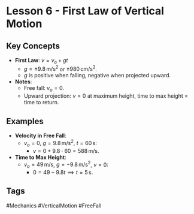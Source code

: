 # Lesson 6 - First Law of Vertical Motion

## Key Concepts
- **First Law**: $v = v_o + g t$
  - $g = \pm 9.8 \, \text{m/s}^2$ or $\pm 980 \, \text{cm/s}^2$.
  - $g$ is positive when falling, negative when projected upward.
- **Notes**:
  - Free fall: $v_o = 0$.
  - Upward projection: $v = 0$ at maximum height, time to max height = time to return.

## Examples
- **Velocity in Free Fall**:
  - $v_o = 0$, $g = 9.8 \, \text{m/s}^2$, $t = 60 \, \text{s}$:
    - $v = 0 + 9.8 \cdot 60 = 588 \, \text{m/s}$.
- **Time to Max Height**:
  - $v_o = 49 \, \text{m/s}$, $g = -9.8 \, \text{m/s}^2$, $v = 0$:
    - $0 = 49 - 9.8t \implies t = 5 \, \text{s}$.

## Tags
#Mechanics #VerticalMotion #FreeFall